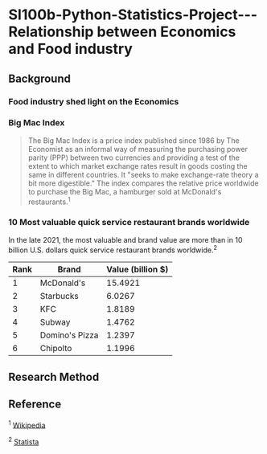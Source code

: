 # SI100b-Python-Statistics-Project---Relationship between Economics and Food industry
## Background
### Food industry shed light on the Economics
>
### Big Mac Index
> The Big Mac Index is a price index published since 1986 by The Economist as an informal way of measuring the purchasing power parity (PPP) between two currencies and providing a test of the extent to which market exchange rates result in goods costing the same in different countries. It "seeks to make exchange-rate theory a bit more digestible." The index compares the relative price worldwide to purchase the Big Mac, a hamburger sold at McDonald's restaurants.<sup>1</sup>
### 10 Most valuable quick service restaurant brands worldwide
In the late 2021, the most valuable and brand value are more than in 10 billion U.S. dollars quick service restaurant brands worldwide.<sup>2</sup>

| Rank    |       Brand           | Value  (billion $)  |
|  ----   | ----                  | -----               |
| 1       |     McDonald's        |    15.4921          |
| 2       |        Starbucks      | 6.0267              |
| 3       |        KFC            | 1.8189              |
| 4       |       Subway          | 1.4762              |
| 5       |     Domino's Pizza    | 1.2397              |
| 6       |        Chipolto       | 1.1996              |



### 

## Research Method






## Reference 

<sup>1</sup> [Wikipedia](https://en.wikipedia.org/wiki/Big_Mac_Index)

<sup>2</sup> [Statista](https://www.statista.com/statistics/273057/value-of-the-most-valuable-fast-food-brands-worldwide/)
